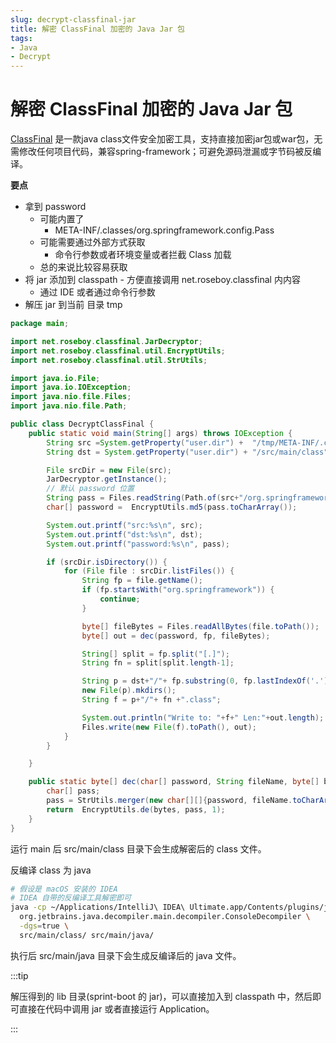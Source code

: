 ```yaml
---
slug: decrypt-classfinal-jar
title: 解密 ClassFinal 加密的 Java Jar 包
tags:
- Java
- Decrypt
---
```



# 解密 ClassFinal 加密的 Java Jar 包

[ClassFinal](https://github.com/roseboy/classfinal) 是一款java class文件安全加密工具，支持直接加密jar包或war包，无需修改任何项目代码，兼容spring-framework；可避免源码泄漏或字节码被反编译。


**要点**

- 拿到 password
  - 可能内置了
    - META-INF/.classes/org.springframework.config.Pass
  - 可能需要通过外部方式获取
    - 命令行参数或者环境变量或者拦截 Class 加载
  - 总的来说比较容易获取
- 将 jar 添加到 classpath - 方便直接调用 net.roseboy.classfinal 内内容
  - 通过 IDE 或者通过命令行参数
- 解压 jar 到当前 目录 tmp

```java
package main;

import net.roseboy.classfinal.JarDecryptor;
import net.roseboy.classfinal.util.EncryptUtils;
import net.roseboy.classfinal.util.StrUtils;

import java.io.File;
import java.io.IOException;
import java.nio.file.Files;
import java.nio.file.Path;

public class DecryptClassFinal {
    public static void main(String[] args) throws IOException {
        String src =System.getProperty("user.dir") +  "/tmp/META-INF/.classes";
        String dst = System.getProperty("user.dir") + "/src/main/class";

        File srcDir = new File(src);
        JarDecryptor.getInstance();
        // 默认 password 位置
        String pass = Files.readString(Path.of(src+"/org.springframework.config.Pass"));
        char[] password =  EncryptUtils.md5(pass.toCharArray());

        System.out.printf("src:%s\n", src);
        System.out.printf("dst:%s\n", dst);
        System.out.printf("password:%s\n", pass);

        if (srcDir.isDirectory()) {
            for (File file : srcDir.listFiles()) {
                String fp = file.getName();
                if (fp.startsWith("org.springframework")) {
                    continue;
                }

                byte[] fileBytes = Files.readAllBytes(file.toPath());
                byte[] out = dec(password, fp, fileBytes);

                String[] split = fp.split("[.]");
                String fn = split[split.length-1];

                String p = dst+"/"+ fp.substring(0, fp.lastIndexOf('.')).replaceAll("[.]", "/");
                new File(p).mkdirs();
                String f = p+"/"+ fn +".class";

                System.out.println("Write to: "+f+" Len:"+out.length);
                Files.write(new File(f).toPath(), out);
            }
        }

    }

    public static byte[] dec(char[] password, String fileName, byte[] bytes){
        char[] pass;
        pass = StrUtils.merger(new char[][]{password, fileName.toCharArray()});
        return  EncryptUtils.de(bytes, pass, 1);
    }
}
```

运行 main 后 src/main/class 目录下会生成解密后的 class 文件。

反编译 class 为 java

```bash
# 假设是 macOS 安装的 IDEA
# IDEA 自带的反编译工具解密即可
java -cp ~/Applications/IntelliJ\ IDEA\ Ultimate.app/Contents/plugins/java-decompiler/lib/java-decompiler.jar \
  org.jetbrains.java.decompiler.main.decompiler.ConsoleDecompiler \
  -dgs=true \
  src/main/class/ src/main/java/
```

执行后 src/main/java 目录下会生成反编译后的 java 文件。


:::tip

解压得到的 lib 目录(sprint-boot 的 jar)，可以直接加入到 classpath 中，然后即可直接在代码中调用 jar 或者直接运行 Application。

:::
